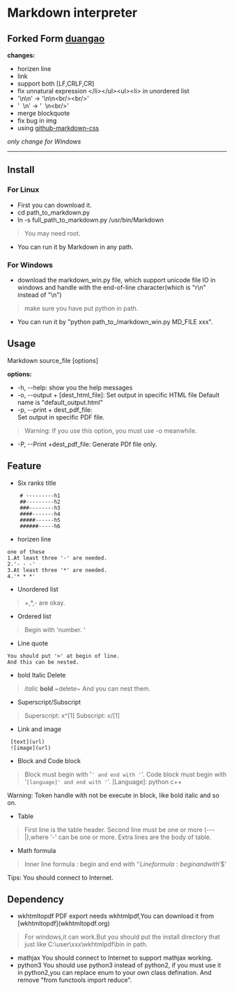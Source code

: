 # Markdown interpreter

## Forked Form [duangao](https://github.com/duangao/Markdown)
**changes:**
+ horizen line
+ link
+ support both [LF,CRLF,CR]
+ fix unnatural expression &lt;/li&gt;&lt;/ul&gt;&lt;ul&gt;&lt;li&gt; in unordered list
+ '\n\n' -> '\n\n&lt;br/&gt;&lt;br/&gt;'
+ '&nbsp;&nbsp;\n' -> '&nbsp;&nbsp;\n&lt;br/&gt;'
+ merge blockquote
+ fix bug in img
+ using [github-markdown-css](https://github.com/sindresorhus/github-markdown-css)

 *only change for Windows*

------------------------

## Install

### For Linux
+ First you can download it.
+ cd path_to_markdown.py 
+ ln -s full_path_to_markdown.py  /usr/bin/Markdown 
> You may need root. 

+ You can run it by Markdown in any path. 

### For Windows
+ download the markdown_win.py file, which support unicode file IO in windows and handle with the end-of-line character(which is \"r\n" instead of "\n")

> make sure you have put python in path.

+ You can run it by "python path_to_/markdown_win.py  MD_FILE xxx".

## Usage
Markdown source_file [options]

 **options:**
+ -h, --help: 
	show you the help messages
+ -o, --output + [dest_html_file]:
	Set output in specific HTML file
	Default name is "default_output.html"
+ -p, --print + dest_pdf_file:  
	Set output in specific PDF file.

> Warning: If you use this option, you must use -o meanwhile.

+ -P, --Print +dest_pdf_file:
	Generate PDf file only.

## Feature 
+ Six ranks title 
```
    # ---------h1
    ##---------h2
    ###--------h3
    ####-------h4
    #####------h5
    ######-----h6

```
+ horizen line 
```
one of these
1.At least three '-' are needed.
2.'- - -'
3.At least three '*' are needed.
4.'* * *'
```
+ Unordered list
> +,*,- are okay.

+ Ordered list
> Begin with 'number. '

+ Line quote
```
You should put '>' at begin of line.
And this can be nested.
```
+ bold  Italic Delete 
> *italic*
> **bold**
> ~delete~
And you can nest them.

+ Superscript/Subscript
> Superscript: x^[1]
> Subscript:   x/[1]

+ Link and image
```
 [text](url)
 ![image](url)
```

+ Block and Code block
> Block must begin with '```' and end with '```'.
> Code block must begin with '```[language]' and end with '```'.
[Language]: python c++ 

Warning: Token handle with not be execute in block, like bold italic and so on. 

+ Table 

> First line is the table header.
> Second line must be one or more (---|),where '-' can be one or more.
> Extra lines are the body of table.

+ Math formula 
> Inner line formula : begin and end with '$'
> Line formula: begin and with '$$'

Tips: You should connect to Internet. 

## Dependency
+ wkhtmltopdf
	PDF export needs wkhtmlpdf,You can download it from \[wkhtmltopdf](wkhtmltopdf.org)
> For windows,it can work.But you should put the install directory that just like C:\user\xxx\wkhtmlpdf\bin in path.

+ mathjax
	You should connect to Internet to support mathjax working.
+ python3 
	You should use python3 instead of python2, if you must use it in python2,you can replace enum to your own class defination. And remove "from functools import reduce".



